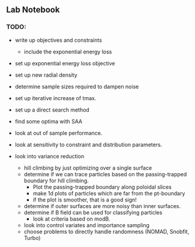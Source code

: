
## Lab Notebook

### TODO:
- write up objectives and constraints
  - include the exponential energy loss 
- set up exponential energy loss objective
- set up new radial density
- determine sample sizes required to dampen noise
- set up iterative increase of tmax.
- set up a direct search method
- find some optima with SAA
- look at out of sample performance.
- look at sensitivity to constraint and distribution parameters.

- look into variance reduction
  - hill climbing by just optimizing over a single surface
  - determine if we can trace particles based on the passing-trapped boundary for hill climbing. 
    - Plot the passing-trapped boundary along poloidal slices
    - make 1d plots of particles which are far from the pt-boundary
    - if the plot is smoother, that is a good sign!
  - determine if outer surfaces are more noisy than inner surfaces.
  - determine if B field can be used for classifying particles
    - look at criteria based on modB.
  - look into control variates and importance sampling
  - choose problems to directly handle randomness (NOMAD, Snobfit, Turbo)
